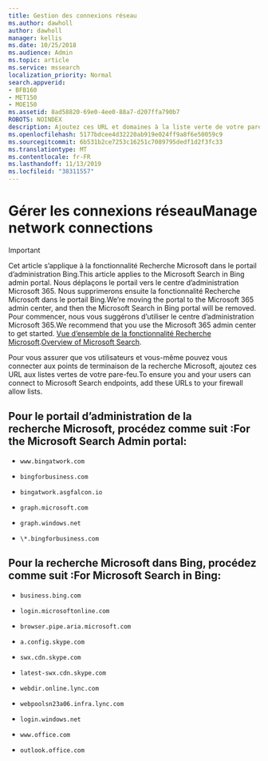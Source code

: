 ```yaml
---
title: Gestion des connexions réseau
ms.author: dawholl
author: dawholl
manager: kellis
ms.date: 10/25/2018
ms.audience: Admin
ms.topic: article
ms.service: mssearch
localization_priority: Normal
search.appverid:
- BFB160
- MET150
- MOE150
ms.assetid: 8ad58820-69e0-4ee0-88a7-d207ffa790b7
ROBOTS: NOINDEX
description: Ajoutez ces URL et domaines à la liste verte de votre pare-feu afin que vos utilisateurs puissent accéder facilement à la recherche Microsoft.
ms.openlocfilehash: 5177bdcee4d32220ab919e024ff9a8f6e50059c9
ms.sourcegitcommit: 6b531b2ce7253c16251c7089795dedf1d2f3fc33
ms.translationtype: MT
ms.contentlocale: fr-FR
ms.lasthandoff: 11/13/2019
ms.locfileid: "38311557"
---
```

# <a name="manage-network-connections"></a><span data-ttu-id="25d85-103">Gérer les connexions réseau</span><span class="sxs-lookup"><span data-stu-id="25d85-103">Manage network connections</span></span>

> [!IMPORTANT]
> <span data-ttu-id="25d85-104">Cet article s’applique à la fonctionnalité Recherche Microsoft dans le portail d’administration Bing.</span><span class="sxs-lookup"><span data-stu-id="25d85-104">This article applies to the Microsoft Search in Bing admin portal.</span></span> <span data-ttu-id="25d85-105">Nous déplaçons le portail vers le centre d’administration Microsoft 365. Nous supprimerons ensuite la fonctionnalité Recherche Microsoft dans le portail Bing.</span><span class="sxs-lookup"><span data-stu-id="25d85-105">We’re moving the portal to the Microsoft 365 admin center, and then the Microsoft Search in Bing portal will be removed.</span></span> <span data-ttu-id="25d85-106">Pour commencer, nous vous suggérons d’utiliser le centre d’administration Microsoft 365.</span><span class="sxs-lookup"><span data-stu-id="25d85-106">We recommend that you use the Microsoft 365 admin center to get started.</span></span> <span data-ttu-id="25d85-107">[Vue d’ensemble de la fonctionnalité Recherche Microsoft](overview-microsoft-search.md).</span><span class="sxs-lookup"><span data-stu-id="25d85-107">[Overview of Microsoft Search](overview-microsoft-search.md).</span></span>
    
<span data-ttu-id="25d85-108">Pour vous assurer que vos utilisateurs et vous-même pouvez vous connecter aux points de terminaison de la recherche Microsoft, ajoutez ces URL aux listes vertes de votre pare-feu.</span><span class="sxs-lookup"><span data-stu-id="25d85-108">To ensure you and your users can connect to Microsoft Search endpoints, add these URLs to your firewall allow lists.</span></span>
  
## <a name="for-the-microsoft-search-admin-portal"></a><span data-ttu-id="25d85-109">Pour le portail d’administration de la recherche Microsoft, procédez comme suit :</span><span class="sxs-lookup"><span data-stu-id="25d85-109">For the Microsoft Search Admin portal:</span></span>

- `www.bingatwork.com`
    
- `bingforbusiness.com`
    
- `bingatwork.asgfalcon.io`
    
- `graph.microsoft.com`
    
- `graph.windows.net`
    
- `\*.bingforbusiness.com`
    
## <a name="for-microsoft-search-in-bing"></a><span data-ttu-id="25d85-110">Pour la recherche Microsoft dans Bing, procédez comme suit :</span><span class="sxs-lookup"><span data-stu-id="25d85-110">For Microsoft Search in Bing:</span></span>

- `business.bing.com`
    
- `login.microsoftonline.com`
    
- `browser.pipe.aria.microsoft.com`
    
- `a.config.skype.com`
    
- `swx.cdn.skype.com`
    
- `latest-swx.cdn.skype.com`
    
- `webdir.online.lync.com`
    
- `webpoolsn23a06.infra.lync.com`
    
- `login.windows.net`
    
- `www.office.com`
    
- `outlook.office.com`
